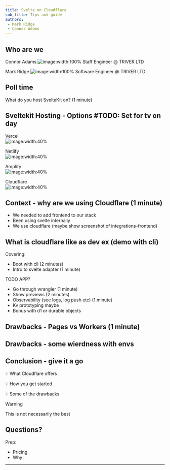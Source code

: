 ```yaml
---
title: Svelte on Cloudflare
sub_title: Tips and guide
authors: 
 - Mark Ridge
 - Connor Adams
---
```


Who are we
---

<!-- column_layout: [1, 1] -->
<!-- column: 0 -->
<!-- alignment: center -->
Connor Adams
![image:width:100%](images/connorads.jpg)
Staff Engineer @ TRIVER LTD
<!-- column: 1 -->
Mark Ridge
![image:width:100%](images/mark-profile.jpeg)
Software Engineer @ TRIVER LTD
<!-- end_slide -->
Poll time
---
<!-- jump_to_middle -->
<!-- alignment: center -->
What do you host SvelteKit on? (1 minute)
<!-- end_slide -->
Sveltekit Hosting - Options #TODO: Set for tv on day
---
<!-- alignment: center -->
<!-- column_layout: [1, 1] -->
<!-- column: 0 -->
Vercel  
![image:width:40%](images/vercel-logo.png)
<!-- column: 1 -->
Netlify  
![image:width:40%](images/netlify-logo-square.png)
<!-- alignment: center -->
<!-- new_lines: 4 -->
<!-- column_layout: [1, 1] -->
<!-- column: 0 -->
Amplify  
![image:width:40%](images/aws-amplify.png)
<!-- column: 1 -->
<!-- pause -->
Cloudflare  
![image:width:40%](images/cloudflare-logo.png)
<!-- end_slide -->
Context - why are we using Cloudflare (1 minute)
---
 - We needed to add frontend to our stack
 - Been using svelte internally
 - We use cloudflare (maybe show screenshot of integrations-frontend)
<!-- end_slide -->
What is cloudflare like as dev ex (demo with cli)
---

Covering:
 - Boot with cli (2 minutes)
 - Intro to svelte adapter (1 minute)

 TODO APP?
 - Go through wrangler (1 minute)
 - Show previews (2 minutes)
 - Observability (see logs, log push etc) (1 minute)
 - Kv prototyping maybe
 - Bonus with d1 or durable objects
<!-- end_slide -->
Drawbacks - Pages vs Workers (1 minute)
---
<!-- end_slide -->
Drawbacks - some wierdness with envs
---
<!-- end_slide -->
Conclusion - give it a go
---
<!-- pause -->
<!-- incremental_lists: true -->
💡 What Cloudflare offers 
&nbsp;  

<!-- pause -->
💡 How you get started 
&nbsp;  

<!-- pause -->
💡 Some of the drawbacks

<!-- pause -->
> [!warning]
> This is not necessarily the best
<!-- end_slide -->
Questions?
---
Prep:
 - Pricing
 - Why
---